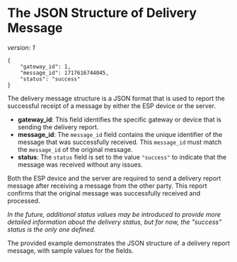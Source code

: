# The JSON Structure of Delivery Message

_version: 1_

```
{
    "gateway_id": 1,
    "message_id": 1717616744045,
    "status": "success"
}
```

The delivery message structure is a JSON format that is used to report the successful receipt of a message by either the ESP device or the server.

- **gateway_id**: This field identifies the specific gateway or device that is sending the delivery report.
- **message_id**: The `message_id` field contains the unique identifier of the message that was successfully received. This `message_id` must match the `message_id` of the original message.
- **status**: The `status` field is set to the value `"success"` to indicate that the message was received without any issues.

Both the ESP device and the server are required to send a delivery report message after receiving a message from the other party. This report confirms that the original message was successfully received and processed.

_In the future, additional status values may be introduced to provide more detailed information about the delivery status, but for now, the "success" status is the only one defined._

The provided example demonstrates the JSON structure of a delivery report message, with sample values for the fields.
